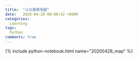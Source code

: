 ```yaml
---
title:  "火災風險地圖"
date:   2020-04-28 00:00:42 +0800
categories: 
  Learning
tags:
  Python
comments: true
---
```


{% include python-notebook.html name="20200428_map" %}
